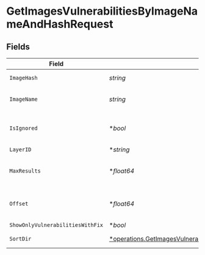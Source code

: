 # GetImagesVulnerabilitiesByImageNameAndHashRequest


## Fields

| Field                                                                                                                                                             | Type                                                                                                                                                              | Required                                                                                                                                                          | Description                                                                                                                                                       |
| ----------------------------------------------------------------------------------------------------------------------------------------------------------------- | ----------------------------------------------------------------------------------------------------------------------------------------------------------------- | ----------------------------------------------------------------------------------------------------------------------------------------------------------------- | ----------------------------------------------------------------------------------------------------------------------------------------------------------------- |
| `ImageHash`                                                                                                                                                       | *string*                                                                                                                                                          | :heavy_check_mark:                                                                                                                                                | the image sha256                                                                                                                                                  |
| `ImageName`                                                                                                                                                       | *string*                                                                                                                                                          | :heavy_check_mark:                                                                                                                                                | the image name without tag                                                                                                                                        |
| `IsIgnored`                                                                                                                                                       | **bool*                                                                                                                                                           | :heavy_minus_sign:                                                                                                                                                | Return ignored / not ignored entries                                                                                                                              |
| `LayerID`                                                                                                                                                         | **string*                                                                                                                                                         | :heavy_minus_sign:                                                                                                                                                | N/A                                                                                                                                                               |
| `MaxResults`                                                                                                                                                      | **float64*                                                                                                                                                        | :heavy_minus_sign:                                                                                                                                                | The number of entries to return (pagination)                                                                                                                      |
| `Offset`                                                                                                                                                          | **float64*                                                                                                                                                        | :heavy_minus_sign:                                                                                                                                                | Return entries from this offset (pagination)                                                                                                                      |
| `ShowOnlyVulnerabilitiesWithFix`                                                                                                                                  | **bool*                                                                                                                                                           | :heavy_minus_sign:                                                                                                                                                | N/A                                                                                                                                                               |
| `SortDir`                                                                                                                                                         | [*operations.GetImagesVulnerabilitiesByImageNameAndHashQueryParamSortDir](../../models/operations/getimagesvulnerabilitiesbyimagenameandhashqueryparamsortdir.md) | :heavy_minus_sign:                                                                                                                                                | sorting direction                                                                                                                                                 |